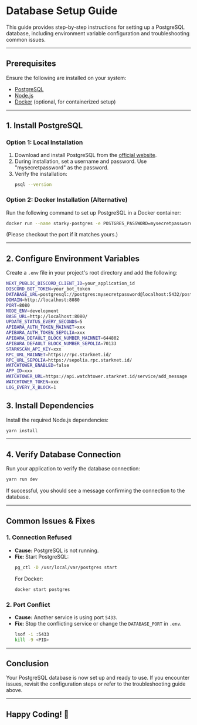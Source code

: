 # Database Setup Guide

This guide provides step-by-step instructions for setting up a PostgreSQL database, including environment variable configuration and troubleshooting common issues.

---

## Prerequisites

Ensure the following are installed on your system:

- [PostgreSQL](https://www.postgresql.org/download/)
- [Node.js](https://nodejs.org/)
- [Docker](https://www.docker.com/) (optional, for containerized setup)

---

## 1. Install PostgreSQL

### Option 1: Local Installation

1. Download and install PostgreSQL from the [official website](https://www.postgresql.org/download/).
2. During installation, set a username and password. Use "mysecretpassword" as the password.
3. Verify the installation:
   ```sh
   psql --version
   ```

### Option 2: Docker Installation (Alternative)

Run the following command to set up PostgreSQL in a Docker container:

```sh
docker run --name starky-postgres -e POSTGRES_PASSWORD=mysecretpassword -p 5432:5432 -d postgres
```
(Please checkout the port if it matches yours.)

---

## 2. Configure Environment Variables

Create a `.env` file in your project's root directory and add the following:

```sh
NEXT_PUBLIC_DISCORD_CLIENT_ID=your_application_id
DISCORD_BOT_TOKEN=your_bot_token
DATABASE_URL=postgresql://postgres:mysecretpassword@localhost:5432/postgres
DOMAIN=http://localhost:8080
PORT=8080
NODE_ENV=development
BASE_URL=http://localhost:8080/
UPDATE_STATUS_EVERY_SECONDS=5
APIBARA_AUTH_TOKEN_MAINNET=xxx
APIBARA_AUTH_TOKEN_SEPOLIA=xxx
APIBARA_DEFAULT_BLOCK_NUMBER_MAINNET=644802
APIBARA_DEFAULT_BLOCK_NUMBER_SEPOLIA=70133
STARKSCAN_API_KEY=xxx
RPC_URL_MAINNET=https://rpc.starknet.id/
RPC_URL_SEPOLIA=https://sepolia.rpc.starknet.id/
WATCHTOWER_ENABLED=false
APP_ID=xxx
WATCHTOWER_URL=https://api.watchtower.starknet.id/service/add_message
WATCHTOWER_TOKEN=xxx
LOG_EVERY_X_BLOCK=1
```

## 3. Install Dependencies

Install the required Node.js dependencies:

```sh
yarn install 
```

---

## 4. Verify Database Connection

Run your application to verify the database connection:

```sh
yarn run dev 
```

If successful, you should see a message confirming the connection to the database.

---

## Common Issues & Fixes

### 1. **Connection Refused**
   - **Cause:** PostgreSQL is not running.
   - **Fix:** Start PostgreSQL:
     ```sh
     pg_ctl -D /usr/local/var/postgres start
     ```
     For Docker:
     ```sh
     docker start postgres
     ```

### 2. **Port Conflict**
   - **Cause:** Another service is using port `5433`.
   - **Fix:** Stop the conflicting service or change the `DATABASE_PORT` in `.env`.
     ```sh
     lsof -i :5433
     kill -9 <PID>
     ```

---

## Conclusion

Your PostgreSQL database is now set up and ready to use. If you encounter issues, revisit the configuration steps or refer to the troubleshooting guide above.

---

## Happy Coding! 🚀

